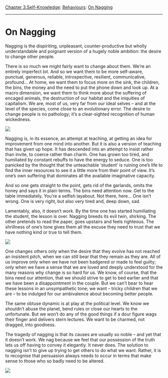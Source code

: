 [Chapter 3.Self-Knowledge](https://www.theschooloflife.com/thebookoflife/category/self-knowledge/): [Behaviours](https://www.theschooloflife.com/thebookoflife/category/self-knowledge/behaviours/): [On Nagging](https://www.theschooloflife.com/thebookoflife/on-nagging/)

* * *

# On Nagging

Nagging is the dispiriting, unpleasant, counter-productive but wholly understandable and poignant version of a hugely noble ambition: the desire to change other people.

There is so much we might fairly want to change about them. We’re an entirely imperfect lot. And so we want them to be more self-aware, punctual, generous, reliable, introspective, resilient, communicative, profound… At home, we want them to focus more on the sink, the children, the bins, the money and the need to put the phone down and look up. At a macro dimension, we want them to think more about the suffering of encaged animals, the destruction of our habitat and the iniquities of capitalism. We are, most of us, very far from our ideal selves – and at the level of the species, come close to an evolutionary error. The desire to change people is no pathology; it’s a clear-sighted recognition of human wickedness.

![](http://exhibitions.guggenheim.org/futurism/content/images/futurism_landing_depero.jpg)

Nagging is, in its essence, an attempt at teaching, at getting an idea for improvement from one mind into another. But it is also a version of teaching that has given up hope. It has descended into an attempt to insist rather than invite, to coerce rather than charm. One has grown too tired, and humiliated by constant rebuffs to have the energy to seduce. One is too panicked by the thought that the unteachable ‘student’ is ruining one’s life to find the inner resources to see it a little more from their point of view. It’s one’s own suffering that dominates all the available imaginative capacity.

And so one gets straight to the point, gets rid of the garlands, omits the honey and says it in plain terms. The bins need attention now. Get to the table immediately. You’re a selfish layabout. Not there, here… One isn’t wrong. One is very right, but also very tired and, deep down, sad.

Lamentably, also, it doesn’t work. By the time one has started humiliating the student, the lesson is over. Nagging breeds its evil twin, shirking. The other pretends to read the paper, goes upstairs and feels righteous. The shrillness of one’s tone gives them all the excuse they need to trust that we have nothing kind or true to tell them.

![](http://d2jv9003bew7ag.cloudfront.net/uploads/Giulio-DAnna-artwork-865x577.jpg)

One changes others only when the desire that they evolve has not reached an insistent pitch, when we can still bear that they remain as they are. All of us improve only when we have not been badgered or made to feel guilty; only when we have a sense that we are loved and deeply understood for the many reasons why change is so hard for us. We know, of course, that the bins need our attention, that we should strive to get to bed earlier and that we have been a disappointment in the couple. But we can’t bear to hear these lessons in an unsympathetic tone; we want – tricky children that we are – to be indulged for our ambivalence about becoming better people.

The same obtuse dynamic is at play at the political level. We know we shouldn’t abuse the planet, bend rules or close our hearts to the unfortunate. But we won’t do any of the good things if a dour figure wags their finger and delivers stern lectures. We want to be charmed, not dragged, into goodness.

The tragedy of nagging is that its causes are usually so noble – and yet that it doesn’t work. We nag because we feel that our possession of the truth lets us off having to convey it elegantly. It never does. The solution to nagging isn’t to give up trying to get others to do what we want. Rather, it is to recognise that persuasion always needs to occur in terms that make sense to those who so badly need to be altered.

[![](https://img.youtube.com/vi/3hrPJrG2aHM/0.jpg)](https://www.youtube.com/embed/3hrPJrG2aHM '')
